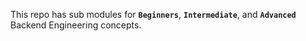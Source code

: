 This repo has sub modules for **`Beginners`**, **`Intermediate`**, and **`Advanced`** Backend Engineering concepts.